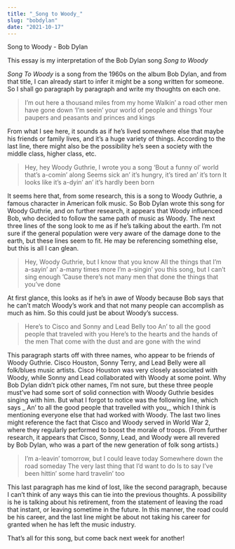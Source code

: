 ```yaml
---
title: "_Song to Woody_"
slug: "bobdylan"
date: "2021-10-17"
---
```


Song to Woody - Bob Dylan

This essay is my interpretation of the Bob Dylan song _Song to Woody_

_Song To Woody_ is a song from the 1960s on the album Bob Dylan, and from that title, I can already start to infer it might be a song written for someone. So I shall go paragraph by paragraph and write my thoughts on each one.

> I’m out here a thousand miles from my home
> Walkin’ a road other men have gone down
> ‘I’m seein’ your world of people and things
> Your paupers and peasants and princes and kings

From what I see here, it sounds as if he’s lived somewhere else that maybe his friends or family lives, and it’s a huge variety of things. According to the last line, there might also be the possibility he’s seen a society with the middle class, higher class, etc.

> Hey, hey Woody Guthrie, I wrote you a song
> ‘Bout a funny ol’ world that’s a-comin’ along
> Seems sick an’ it’s hungry, it’s tired an’ it’s torn
> It looks like it’s a-dyin’ an’ it’s hardly been born

It seems here that, from some research, this is a song to Woody Guthrie, a famous character in American folk music. So Bob Dylan wrote this song for Woody Guthrie, and on further research, it appears that Woody influenced Bob, who decided to follow the same path of music as Woody. The next three lines of the song look to me as if he’s talking about the earth. I’m not sure if the general population were very aware of the damage done to the earth, but these lines seem to fit. He may be referencing something else, but this is all I can glean.

> Hey, Woody Guthrie, but I know that you know
> All the things that I’m a-sayin’ an’ a-many times more
> I’m a-singin’ you this song, but I can’t sing enough
> ’Cause there’s not many men that done the things that you’ve done

At first glance, this looks as if he’s in awe of Woody because Bob says that he can’t match Woody’s work and that not many people can accomplish as much as him. So this could just be about Woody’s success.

> Here’s to Cisco and Sonny and Lead Belly too
> An’ to all the good people that traveled with you
> Here’s to the hearts and the hands of the men
> That come with the dust and are gone with the wind
 
This paragraph starts off with three names, who appear to be friends of Woody Guthrie. Cisco Houston, Sonny Terry, and Lead Belly were all folk/blues music artists. Cisco Houston was very closely associated with Woody, while Sonny and Lead collaborated with Woody at some point. Why Bob Dylan didn’t pick other names, I’m not sure, but these three people must’ve had some sort of solid connection with Woody Guthrie besides singing with him. But what I forgot to notice was the following line, which says _ An’ to all the good people that travelled with you,_ which I think is mentioning everyone else that had worked with Woody. The last two lines might reference the fact that Cisco and Woody served in World War 2, where they regularly performed to boost the morale of troops. (From further research, it appears that Cisco, Sonny, Lead, and Woody were all revered by Bob Dylan, who was a part of the new generation of folk song artists.)

> I’m a-leavin’ tomorrow, but I could leave today
> Somewhere down the road someday
> The very last thing that I’d want to do
> Is to say I’ve been hittin’ some hard travelin’ too

This last paragraph has me kind of lost, like the second paragraph, because I can’t think of any ways this can tie into the previous thoughts. A possibility is he is talking about his retirement, from the statement of leaving the road that instant, or leaving sometime in the future. In this manner, the road could be his career, and the last line might be about not taking his career for granted when he has left the music industry.

That’s all for this song, but come back next week for another!
